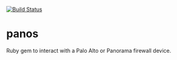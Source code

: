 [![Build Status](https://travis-ci.org/kpgriffith/panos.svg?branch=master)](https://travis-ci.org/kpgriffith/panos)

# panos
Ruby gem to interact with a Palo Alto or Panorama firewall device.
